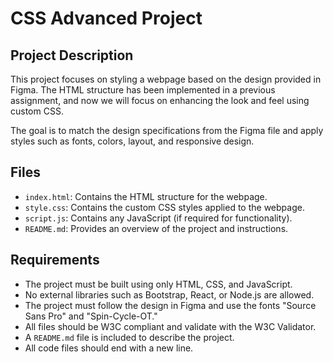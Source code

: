 # CSS Advanced Project

## Project Description

This project focuses on styling a webpage based on the design provided in Figma. The HTML structure has been implemented in a previous assignment, and now we will focus on enhancing the look and feel using custom CSS.

The goal is to match the design specifications from the Figma file and apply styles such as fonts, colors, layout, and responsive design.

## Files

- `index.html`: Contains the HTML structure for the webpage.
- `style.css`: Contains the custom CSS styles applied to the webpage.
- `script.js`: Contains any JavaScript (if required for functionality).
- `README.md`: Provides an overview of the project and instructions.

## Requirements

- The project must be built using only HTML, CSS, and JavaScript.
- No external libraries such as Bootstrap, React, or Node.js are allowed.
- The project must follow the design in Figma and use the fonts "Source Sans Pro" and "Spin-Cycle-OT."
- All files should be W3C compliant and validate with the W3C Validator.
- A `README.md` file is included to describe the project.
- All code files should end with a new line.

